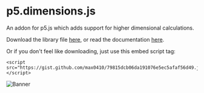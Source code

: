 
# p5.dimensions.js
An addon for p5.js which adds support for higher dimensional calculations.

Download the library file [here](https://github.com/Smilebags/p5.dimensions.js/blob/master/libraries/p5.dimensions.js), or read the documentation [here](https://smilebags.github.io/p5.dimensions.js/). 

Or if you don't feel like downloading, just use this embed script tag:
```
<script src="https://gist.github.com/max0410/79815dcb06da191076e5ec5afaf56d49.js"></script>
```

![Banner](https://cloud.githubusercontent.com/assets/16921177/22859727/b2be42dc-f0b4-11e6-9a3c-f3713054a3ea.jpg "Banner")
